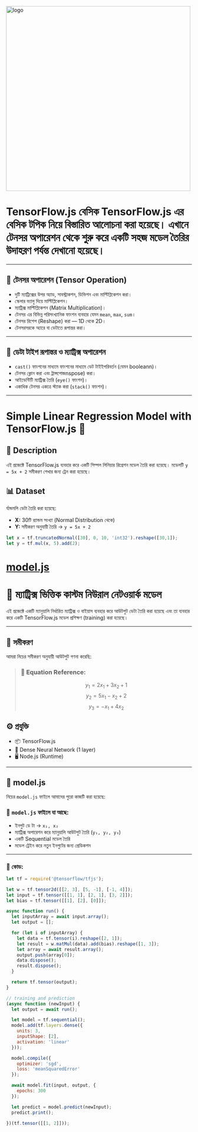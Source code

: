 <div>
  <img wiidth=600 height=500  src="https://www.gstatic.com/devrel-devsite/prod/v46d043083f27fa7361aea8506dabbd161e0b84f5a7c6df8d5e3cfad447dd4376/tensorflow/images/lockup.svg" alt="logo" />
</div>




# TensorFlow.js বেসিক  TensorFlow.js এর বেসিক টপিক নিয়ে বিস্তারিত আলোচনা করা হয়েছে। এখানে টেনসর অপারেশন থেকে শুরু করে একটি সহজ মডেল তৈরির উদাহরণ পর্যন্ত দেখানো হয়েছে।

---

## 📌 **টেনসর অপারেশন (Tensor Operation)**

- দুটি ম্যাট্রিক্সের উপর অ্যাড, সাবস্ট্রাকশন, ডিভিশন এবং মাল্টিপ্লিকেশন করা।
- স্কেলার ভ্যালু দিয়ে মাল্টিপ্লিকেশন।
- ম্যাট্রিক্স মাল্টিপ্লিকেশন (Matrix Multiplication)।
- টেনসর এর বিভিন্ন পরিসংখ্যানিক ফাংশন ব্যবহার যেমন `mean`, `max`, `sum`।
- টেনসর রিশেপ (Reshape) করা — 1D থেকে 2D।
- টেনসরসরকে অ্যারে বা ডেটাতে রূপান্তর করা।

---

## 🔄 **ডেটা টাইপ রূপান্তর ও ম্যাট্রিক্স অপারেশন**

- `cast()` ফাংশনের মাধ্যমে ফাংশনের মাধ্যমে ডেট টাইইপরিবর্তন (যেমন booleann)।
- টেনসর ক্লোন করা এবং ট্রান্সপোজnspose) করা।
- আইডেন্টিটি ম্যাট্রিক্স তৈরি (`eye()` ফাংশন)।
- একাধিক টেনসর একত্রে স্ট্যাক করা (`stack()` ফাংশন)।

---

# Simple Linear Regression Model with TensorFlow.js 🎯

## 📜 Description

এই প্রজেক্টে TensorFlow.js ব্যবহার করে একটি সিম্পল লিনিয়ার রিগ্রেশন মডেল তৈরি করা হয়েছে। মডেলটি `y = 5x + 2` সমীকরণ শেখার জন্য ট্রেন করা হয়েছে।

## 📊 Dataset

র্যান্ডমলি ডেটা তৈরি করা হয়েছে:

- **X:** 30টি র‍্যান্ডম সংখ্যা (Normal Distribution থেকে)  
- **Y:** সমীকরণ অনুযায়ী তৈরি → `y = 5x + 2`

```javascript
let x = tf.truncatedNormal([30], 0, 10, 'int32').reshape([30,1]);
let y = tf.mul(x, 5).add(2);
```


# [model.js](https://github.com/yeasin4745/Tensorflow-js/blob/main/model.js)



# 📐 ম্যাট্রিক্স ভিত্তিক কাস্টম নিউরাল নেটওয়ার্ক মডেল

এই প্রজেক্টে একটি ম্যানুয়ালি নির্ধারিত ম্যাট্রিক্স ও বাইয়াস ব্যবহার করে আউটপুট ডেটা তৈরি করা হয়েছে এবং তা ব্যবহার করে একটি TensorFlow.js মডেল প্রশিক্ষণ (training) করা হয়েছে।

---

## 🎯 সমীকরণ

আমরা নিচের সমীকরণ অনুযায়ী আউটপুট গণনা করেছি:
> ### 🧠 Equation Reference:
> $$
> y_1 = 2x_1 + 3x_2 + 1
> $$
> $$
> y_2 = 5x_1 - x_2 + 2
> $$
> $$
> y_3 = -x_1 + 4x_2
> $$
## ⚙️ প্রযুক্তি

- 📦 TensorFlow.js
- 🧠 Dense Neural Network (1 layer)
- 🖥️ Node.js (Runtime)

---

## 📄 model.js

নিচের `model.js` ফাইলে আমাদের পুরো কাজটি করা হয়েছে:

### 📌 `model.js` ফাইলে যা আছে:

- ইনপুট ডে টা → `x₁, x₂`
- ম্যাট্রিক্স অপারেশন করে ম্যানুয়ালি আউটপুট তৈরি (`y₁, y₂, y₃`)
- একটি Sequential মডেল তৈরি
- মডেল ট্রেইন করে নতুন ইনপুটের জন্য প্রেডিকশন

---

### 🔢 কোড:

```js
let tf = require('@tensorflow/tfjs');

let w = tf.tensor2d([[2, 3], [5, -1], [-1, 4]]);
let input = tf.tensor([[1, 1], [2, 1], [3, 2]]);
let bias = tf.tensor([[1], [2], [0]]);

async function run() {
  let inputArray = await input.array();
  let output = [];

  for (let i of inputArray) {
    let data = tf.tensor(i).reshape([2, 1]);
    let result = w.matMul(data).add(bias).reshape([1, 3]);
    let array = await result.array();
    output.push(array[0]);
    data.dispose();
    result.dispose();
  }

  return tf.tensor(output);
}

// training and prediction 
(async function (newInput) {
  let output = await run();

  let model = tf.sequential();
  model.add(tf.layers.dense({
    units: 3,
    inputShape: [2],
    activation: 'linear'
  }));

  model.compile({
    optimizer: 'sgd',
    loss: 'meanSquaredError'
  });

  await model.fit(input, output, {
    epochs: 300
  });

  let predict = model.predict(newInput);
  predict.print();

})(tf.tensor([[1, 2]]));
